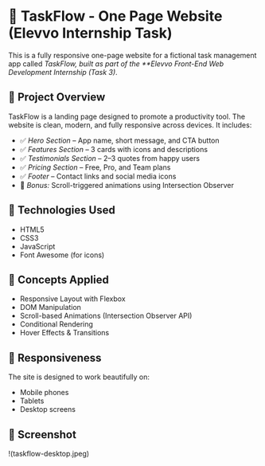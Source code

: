 # 🚀 TaskFlow - One Page Website (Elevvo Internship Task)

This is a fully responsive one-page website for a fictional task management app called *TaskFlow, built as part of the **Elevvo Front-End Web Development Internship (Task 3)*.

## 📌 Project Overview

TaskFlow is a landing page designed to promote a productivity tool. The website is clean, modern, and fully responsive across devices. It includes:

- ✅ *Hero Section* – App name, short message, and CTA button
- ✅ *Features Section* – 3 cards with icons and descriptions
- ✅ *Testimonials Section* – 2–3 quotes from happy users
- ✅ *Pricing Section* – Free, Pro, and Team plans
- ✅ *Footer* – Contact links and social media icons
- 🎁 *Bonus:* Scroll-triggered animations using Intersection Observer

## 🔧 Technologies Used

- HTML5
- CSS3
- JavaScript
- Font Awesome (for icons)

## 🧠 Concepts Applied

- Responsive Layout with Flexbox
- DOM Manipulation
- Scroll-based Animations (Intersection Observer API)
- Conditional Rendering
- Hover Effects & Transitions

## 📱 Responsiveness

The site is designed to work beautifully on:
- Mobile phones
- Tablets
- Desktop screens

## 📸 Screenshot


!(taskflow-desktop.jpeg)

